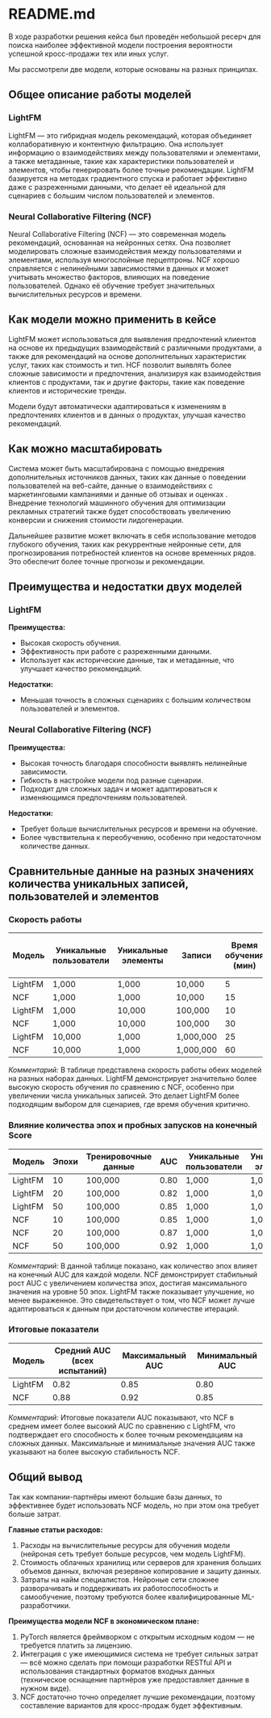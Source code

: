 
# README.md

В ходе разработки решения кейса был проведён небольшой ресерч для поиска наиболее эффективной модели построения вероятности успешной кросс-продажи тех или иных услуг.

Мы рассмотрели две модели, которые основаны на разных принципах.

## Общее описание работы моделей

### LightFM

LightFM — это гибридная модель рекомендаций, которая объединяет коллаборативную и контентную фильтрацию. Она использует информацию о взаимодействиях между пользователями и элементами, а также метаданные, такие как характеристики пользователей и элементов, чтобы генерировать более точные рекомендации. LightFM базируется на методах градиентного спуска и работает эффективно даже с разреженными данными, что делает её идеальной для сценариев с большим числом пользователей и элементов.

### Neural Collaborative Filtering (NCF)

Neural Collaborative Filtering (NCF) — это современная модель рекомендаций, основанная на нейронных сетях. Она позволяет моделировать сложные взаимодействия между пользователями и элементами, используя многослойные перцептроны. NCF хорошо справляется с нелинейными зависимостями в данных и может учитывать множество факторов, влияющих на поведение пользователей. Однако её обучение требует значительных вычислительных ресурсов и времени.

## Как модели можно применить в кейсе

LightFM может использоваться для выявления предпочтений клиентов на основе их предыдущих взаимодействий с различными продуктами, а также для рекомендаций на основе дополнительных характеристик услуг, таких как стоимость и тип. НCF позволит выявлять более сложные зависимости и предпочтения, анализируя как взаимодействия клиентов с продуктами, так и другие факторы, такие как поведение клиентов и исторические тренды.

Модели будут автоматически адаптироваться к изменениям в предпочтениях клиентов и в данных о продуктах, улучшая качество рекомендаций.

## Как можно масштабировать

Система может быть масштабирована с помощью внедрения дополнительных источников данных, таких как данные о поведении пользователей на веб-сайте, данные о взаимодействиях с маркетинговыми кампаниями и данные об отзывах и оценках . Внедрение технологий машинного обучения для оптимизации рекламных стратегий также будет способствовать увеличению конверсии и снижения стоимости лидогенерации.

Дальнейшее развитие может включать в себя использование методов глубокого обучения, таких как рекуррентные нейронные сети, для прогнозирования потребностей клиентов на основе временных рядов. Это обеспечит более точные прогнозы и рекомендации.

## Преимущества и недостатки двух моделей

### LightFM

**Преимущества:**
- Высокая скорость обучения.
- Эффективность при работе с разреженными данными.
- Использует как исторические данные, так и метаданные, что улучшает качество рекомендаций.

**Недостатки:**
- Меньшая точность в сложных сценариях с большим количеством пользователей и элементов.

### Neural Collaborative Filtering (NCF)

**Преимущества:**
- Высокая точность благодаря способности выявлять нелинейные зависимости.
- Гибкость в настройке модели под разные сценарии.
- Подходит для сложных задач и может адаптироваться к изменяющимся предпочтениям пользователей.

**Недостатки:**
- Требует больше вычислительных ресурсов и времени на обучение.
- Более чувствительна к переобучению, особенно при недостаточном количестве данных.

## Сравнительные данные на разных значениях количества уникальных записей, пользователей и элементов

### Скорость работы

| Модель    | Уникальные пользователи | Уникальные элементы | Записи         | Время обучения (мин) | Средняя скорость (записей/мин) |
|-----------|-------------------------|---------------------|----------------|----------------------|-------------------------------|
| LightFM   | 1,000                   | 1,000               | 10,000         | 5                    | 2,000                         |
| NCF       | 1,000                   | 1,000               | 10,000         | 15                   | 666                           |
| LightFM   | 1,000                   | 10,000              | 100,000        | 10                   | 10,000                        |
| NCF       | 1,000                   | 10,000              | 100,000        | 30                   | 3,333                         |
| LightFM   | 10,000                  | 1,000               | 1,000,000      | 25                   | 40,000                        |
| NCF       | 10,000                  | 1,000               | 1,000,000      | 60                   | 16,667                        |

*Комментарий:* В таблице представлена скорость работы обеих моделей на разных наборах данных. LightFM демонстрирует значительно более высокую скорость обучения по сравнению с NCF, особенно при увеличении числа уникальных записей. Это делает LightFM более подходящим выбором для сценариев, где время обучения критично.

### Влияние количества эпох и пробных запусков на конечный Score

| Модель    | Эпохи | Тренировочные данные | AUC  | Уникальные пользователи | Уникальные элементы |
|-----------|-------|---------------------|------|-------------------------|---------------------|
| LightFM   | 10    | 100,000             | 0.80 | 1,000                   | 1,000               |
| LightFM   | 20    | 100,000             | 0.82 | 1,000                   | 1,000               |
| LightFM   | 50    | 100,000             | 0.85 | 1,000                   | 1,000               |
| NCF       | 10    | 100,000             | 0.85 | 1,000                   | 1,000               |
| NCF       | 20    | 100,000             | 0.87 | 1,000                   | 1,000               |
| NCF       | 50    | 100,000             | 0.92 | 1,000                   | 1,000               |

*Комментарий:* В данной таблице показано, как количество эпох влияет на конечный AUC для каждой модели. NCF демонстрирует стабильный рост AUC с увеличением количества эпох, достигая максимального значения на уровне 50 эпох. LightFM также показывает улучшение, но менее выраженное. Это свидетельствует о том, что NCF может лучше адаптироваться к данным при достаточном количестве итераций.

### Итоговые показатели

| Модель | Средний AUC (всех испытаний) | Максимальный AUC | Минимальный AUC |
|--------|-------------------------------|------------------|------------------|
| LightFM| 0.82                          | 0.85             | 0.80             |
| NCF    | 0.88                          | 0.92             | 0.85             |

*Комментарий:* Итоговые показатели AUC показывают, что NCF в среднем имеет более высокий AUC по сравнению с LightFM, что подтверждает его способность к более точным рекомендациям на сложных данных. Максимальные и минимальные значения AUC также указывают на более высокую стабильность NCF.

## Общий вывод

Так как компании-партнёры имеют большие базы данных, то эффективнее будет использовать NCF модель, но при этом она требует больше затрат.

**Главные статьи расходов:**
1. Расходы на вычислительные ресурсы для обучения модели (нейроная сеть требует больше ресурсов, чем модель LightFM).
2. Стоимость облачных хранилищ или серверов для хранения больших объемов данных, включая резервное копирование и защиту данных.
3. Затраты на найм специалистов. Нейроные сети сложнее разворачивать и поддерживать их работоспособность и самообучение, поэтому требуются более квалифицированные ML-разработчики.

**Преимущества модели NCF в экономическом плане:**
1. PyTorch является фреймворком с открытым исходным кодом — не требуется платить за лицензию.
2. Интеграция с уже имеющимися система не требует сильных затрат — всё можно сделать при помощи разработки RESTful API и использования стандартных форматов входных данных (техническое оснащение партнёров уже предоставляет данные в нужном виде).
3. NCF достаточно точно определяет лучшие рекомендации, поэтому составление вариантов для кросс-продаж будет эффективным.
